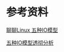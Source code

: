 # 参考资料  
[聊聊Linux 五种IO模型](https://www.jianshu.com/p/486b0965c296)  

[五种IO模型透彻分析](https://www.cnblogs.com/f-ck-need-u/p/7624733.html#2-6-io-io-)  

